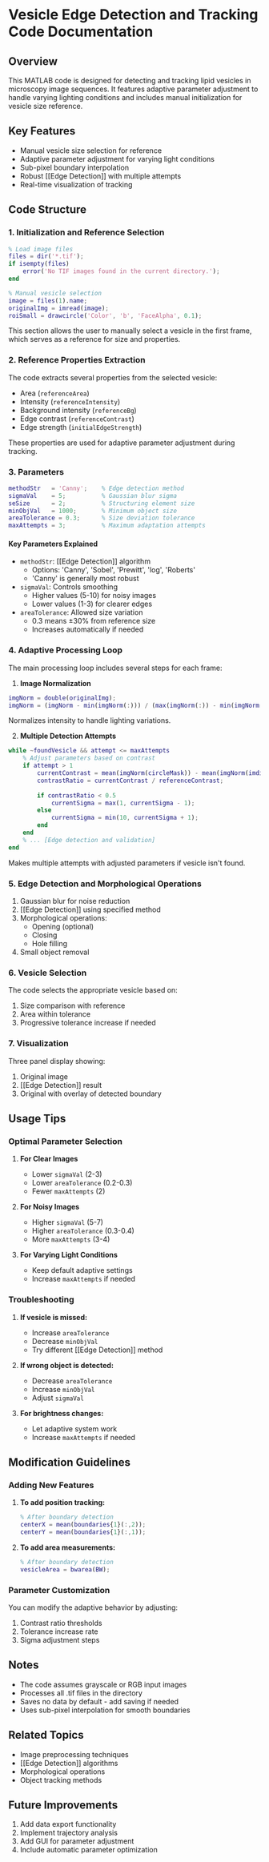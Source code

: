 # Vesicle Edge Detection and Tracking Code Documentation

## Overview
This MATLAB code is designed for detecting and tracking lipid vesicles in microscopy image sequences. It features adaptive parameter adjustment to handle varying lighting conditions and includes manual initialization for vesicle size reference.

## Key Features
- Manual vesicle size selection for reference
- Adaptive parameter adjustment for varying light conditions
- Sub-pixel boundary interpolation
- Robust [[Edge Detection]] with multiple attempts
- Real-time visualization of tracking

## Code Structure

### 1. Initialization and Reference Selection
```matlab
% Load image files
files = dir('*.tif');
if isempty(files)
    error('No TIF images found in the current directory.');
end

% Manual vesicle selection
image = files(1).name;
originalImg = imread(image);
roiSmall = drawcircle('Color', 'b', 'FaceAlpha', 0.1);
```
This section allows the user to manually select a vesicle in the first frame, which serves as a reference for size and properties.

### 2. Reference Properties Extraction
The code extracts several properties from the selected vesicle:
- Area (`referenceArea`)
- Intensity (`referenceIntensity`)
- Background intensity (`referenceBg`)
- Edge contrast (`referenceContrast`)
- Edge strength (`initialEdgeStrength`)

These properties are used for adaptive parameter adjustment during tracking.

### 3. Parameters
```matlab
methodStr   = 'Canny';    % Edge detection method
sigmaVal    = 5;          % Gaussian blur sigma
seSize      = 2;          % Structuring element size
minObjVal   = 1000;       % Minimum object size
areaTolerance = 0.3;      % Size deviation tolerance
maxAttempts = 3;          % Maximum adaptation attempts
```

#### Key Parameters Explained
- `methodStr`: [[Edge Detection]] algorithm
  - Options: 'Canny', 'Sobel', 'Prewitt', 'log', 'Roberts'
  - 'Canny' is generally most robust
- `sigmaVal`: Controls smoothing
  - Higher values (5-10) for noisy images
  - Lower values (1-3) for clearer edges
- `areaTolerance`: Allowed size variation
  - 0.3 means ±30% from reference size
  - Increases automatically if needed

### 4. Adaptive Processing Loop
The main processing loop includes several steps for each frame:

1. **Image Normalization**
```matlab
imgNorm = double(originalImg);
imgNorm = (imgNorm - min(imgNorm(:))) / (max(imgNorm(:)) - min(imgNorm(:)));
```
Normalizes intensity to handle lighting variations.

2. **Multiple Detection Attempts**
```matlab
while ~foundVesicle && attempt <= maxAttempts
    % Adjust parameters based on contrast
    if attempt > 1
        currentContrast = mean(imgNorm(circleMask)) - mean(imgNorm(imdilate(circleMask,strel('disk',5)) & ~circleMask));
        contrastRatio = currentContrast / referenceContrast;
        
        if contrastRatio < 0.5
            currentSigma = max(1, currentSigma - 1);
        else
            currentSigma = min(10, currentSigma + 1);
        end
    end
    % ... [Edge detection and validation]
end
```
Makes multiple attempts with adjusted parameters if vesicle isn't found.

### 5. Edge Detection and Morphological Operations
1. Gaussian blur for noise reduction
2. [[Edge Detection]] using specified method
3. Morphological operations:
   - Opening (optional)
   - Closing
   - Hole filling
4. Small object removal

### 6. Vesicle Selection
The code selects the appropriate vesicle based on:
1. Size comparison with reference
2. Area within tolerance
3. Progressive tolerance increase if needed

### 7. Visualization
Three panel display showing:
1. Original image
2. [[Edge Detection]] result
3. Original with overlay of detected boundary

## Usage Tips

### Optimal Parameter Selection
1. **For Clear Images**
   - Lower `sigmaVal` (2-3)
   - Lower `areaTolerance` (0.2-0.3)
   - Fewer `maxAttempts` (2)

2. **For Noisy Images**
   - Higher `sigmaVal` (5-7)
   - Higher `areaTolerance` (0.3-0.4)
   - More `maxAttempts` (3-4)

3. **For Varying Light Conditions**
   - Keep default adaptive settings
   - Increase `maxAttempts` if needed

### Troubleshooting
1. **If vesicle is missed:**
   - Increase `areaTolerance`
   - Decrease `minObjVal`
   - Try different [[Edge Detection]] method

2. **If wrong object is detected:**
   - Decrease `areaTolerance`
   - Increase `minObjVal`
   - Adjust `sigmaVal`

3. **For brightness changes:**
   - Let adaptive system work
   - Increase `maxAttempts` if needed

## Modification Guidelines

### Adding New Features
1. **To add position tracking:**
   ```matlab
   % After boundary detection
   centerX = mean(boundaries{1}(:,2));
   centerY = mean(boundaries{1}(:,1));
   ```

2. **To add area measurements:**
   ```matlab
   % After boundary detection
   vesicleArea = bwarea(BW);
   ```

### Parameter Customization
You can modify the adaptive behavior by adjusting:
1. Contrast ratio thresholds
2. Tolerance increase rate
3. Sigma adjustment steps

## Notes
- The code assumes grayscale or RGB input images
- Processes all .tif files in the directory
- Saves no data by default - add saving if needed
- Uses sub-pixel interpolation for smooth boundaries

## Related Topics
- Image preprocessing techniques
- [[Edge Detection]] algorithms
- Morphological operations
- Object tracking methods

## Future Improvements
1. Add data export functionality
2. Implement trajectory analysis
3. Add GUI for parameter adjustment
4. Include automatic parameter optimization

